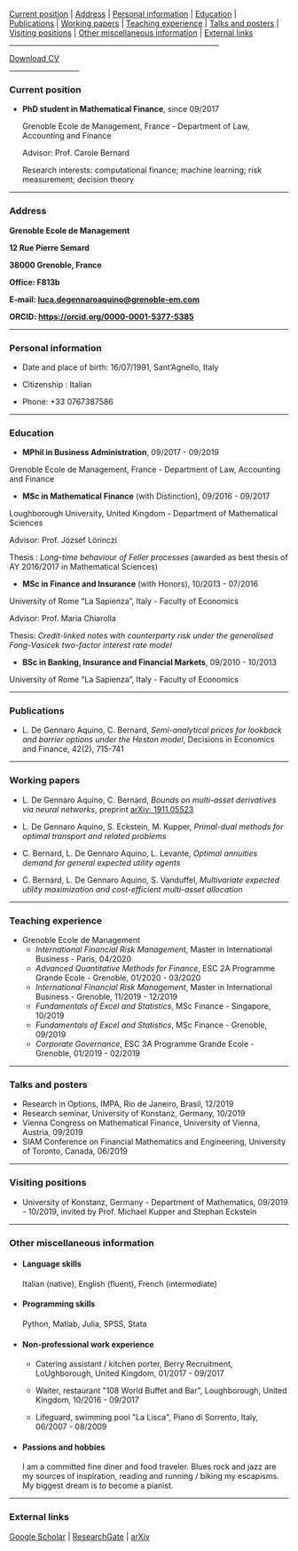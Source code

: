 <div>
 
  <div>
  <a href="#current-position">Current position</a> | <a href="#address">Address</a> | <a href="#personal-information">Personal information</a> | <a href="#education">Education</a> | 
  </div>
  <div>
  <a href="#publications">Publications</a> | <a href="#working-papers">Working papers</a> |                                     
  <a href="#teaching-experience">Teaching experience</a> | <a href="#talks-and-posters">Talks and posters</a> |
  </div>
  <div>
  <a href="#visiting-positions">Visiting positions</a> | <a href="#other-miscellaneous-information">Other miscellaneous information</a> |
  <a href="#external-links">External links</a> 
  </div>
  
</div>

<hr width="75%">

 <a href="https://raw.githubusercontent.com/luca-dga/-/master/CV_Luca_DGA.docx" target="_blank">Download CV</a>  

<hr width="25%">
 
 
### **Current position**
-   **PhD student in Mathematical Finance**, since 09/2017 

    Grenoble Ecole de Management, France - Department of Law, Accounting and Finance
   
    Advisor: Prof. Carole Bernard
    
    Research interests: computational finance; machine learning; risk measurement; decision theory

<hr>

### **Address**

**Grenoble Ecole de Management**

**12 Rue Pierre Semard**

**38000 Grenoble, France**

**Office: F813b**

**E-mail: <luca.degennaroaquino@grenoble-em.com>**

**ORCID: <https://orcid.org/0000-0001-5377-5385>**

<hr>

### **Personal information**
- Date and place of birth: 16/07/1991, Sant’Agnello, Italy

- Citizenship : Italian

- Phone: +33 0767387586

<hr>


### **Education**
-  **MPhil in Business Administration**, 09/2017 - 09/2019
    
Grenoble Ecole de Management, France - Department of Law, Accounting and Finance
    
- **MSc in Mathematical Finance** (with Distinction), 09/2016 - 09/2017

Loughborough University, United Kingdom - Department of Mathematical Sciences   

Advisor: Prof. József Lörinczi

Thesis : *Long-time behaviour of Feller processes* (awarded as best thesis of AY 2016/2017 in Mathematical Sciences)

-	**MSc in Finance and Insurance** (with Honors), 10/2013 - 07/2016

University of Rome “La Sapienza”, Italy - Faculty of Economics

Advisor: Prof. Maria Chiarolla

Thesis: *Credit-linked notes with counterparty risk under the generalised Fong-Vasicek two-factor interest rate model*
    
- **BSc in Banking, Insurance and Financial Markets**, 09/2010 - 10/2013
 
University of Rome “La Sapienza”, Italy - Faculty of Economics
   
<hr>

### **Publications**
- L. De Gennaro Aquino, C. Bernard, *Semi-analytical prices for lookback and barrier options under the Heston model*, Decisions in Economics and Finance, 42(2), 715-741

<hr>

### **Working papers**
- L. De Gennaro Aquino, C. Bernard, *Bounds on multi-asset derivatives via neural networks*, preprint <a href="https://arxiv.org/pdf/1911.05523.pdf" target="_blank">arXiv: 1911.05523</a>  

- L. De Gennaro Aquino, S. Eckstein, M. Kupper, *Primal-dual methods for optimal transport and related problems*

- C. Bernard, L. De Gennaro Aquino, L. Levante, *Optimal annuities demand for general expected utility agents*

- C. Bernard, L. De Gennaro Aquino, S. Vanduffel, *Multivariate expected utility maximization and cost-efficient multi-asset allocation*

<hr>

### **Teaching experience**
- Grenoble Ecole de Management
   - *International Financial Risk Management*, Master in International Business - Paris, 04/2020
   - *Advanced Quantitative Methods for Finance*, ESC 2A Programme Grande Ecole - Grenoble, 01/2020 - 03/2020
   - *International Financial Risk Management*, Master in International Business - Grenoble, 11/2019 - 12/2019
   - *Fundamentals of Excel and Statistics*, MSc Finance - Singapore, 10/2019
   - *Fundamentals of Excel and Statistics*, MSc Finance - Grenoble, 09/2019
   - *Corporate Governance*, ESC 3A Programme Grande Ecole - Grenoble, 01/2019 - 02/2019

<hr>

### **Talks and posters**
- Research in Options, IMPA, Rio de Janeiro, Brasil, 12/2019
- Research seminar, University of Konstanz, Germany, 10/2019
- Vienna Congress on Mathematical Finance, University of Vienna, Austria, 09/2019
- SIAM Conference on Financial Mathematics and Engineering, University of Toronto, Canada, 06/2019

<hr>

### **Visiting positions**
- University of Konstanz, Germany - Department of Mathematics, 09/2019 - 10/2019, invited by Prof. Michael Kupper and Stephan Eckstein

<hr>

### **Other miscellaneous information**

- #### **Language skills**

    Italian (native), English (fluent), French (intermediate)
    
- #### **Programming skills**

    Python, Matlab, Julia, SPSS, Stata
    
- #### **Non-professional work experience**

    - Catering assistant / kitchen porter, Berry Recruitment, LoUghborough, United Kingdom, 01/2017 - 09/2017
    
    - Waiter, restaurant "108 World Buffet and Bar", Loughborough, United Kingdom, 10/2016 - 09/2017
    
    - Lifeguard, swimming pool "La Lisca", Piano di Sorrento, Italy, 06/2007 - 08/2009

- #### **Passions and hobbies**

    I am a committed fine diner and food traveler. Blues rock and jazz are my sources of inspiration, reading and running / biking my escapisms. My biggest dream is to become a pianist.

<hr>

### **External links**
<a href="https://scholar.google.it/citations?user=Jk0lgM4AAAAJ&hl=it&oi=ao" target="_blank">Google Scholar</a> | 
<a href="https://www.researchgate.net/profile/Luca_De_Gennaro_Aquino" target="_blank">ResearchGate</a> |
<a href="https://https://arxiv.org/search/?searchtype=author&query=Aquino%2C+L+D+G" target="_blank">arXiv</a> 


